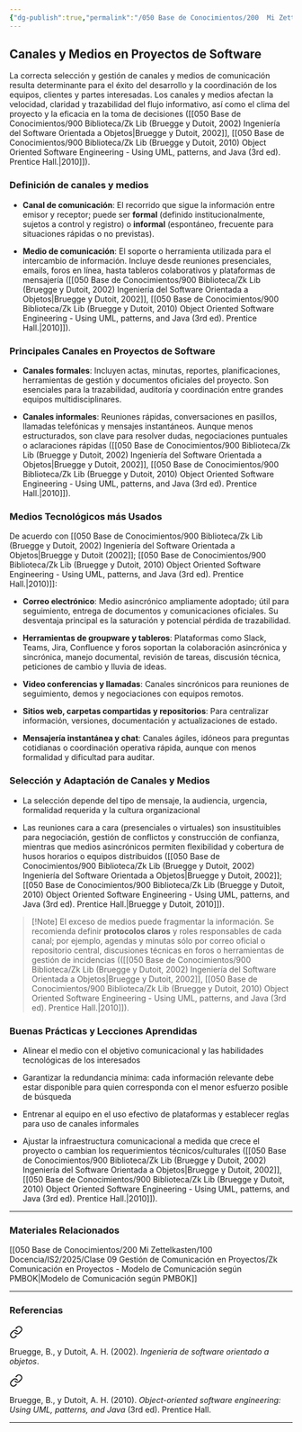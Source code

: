 ```yaml
---
{"dg-publish":true,"permalink":"/050 Base de Conocimientos/200  Mi Zettelkasten/100 Docencia/IS2/2025/Clase 09 Gestión de Comunicación en Proyectos/Zk Comunicación en Proyectos - Canales y Medios en Proyectos de Software/","tags":["definir","digitalGarden"]}
---
```


## Canales y Medios en Proyectos de Software

La correcta selección y gestión de canales y medios de comunicación resulta determinante para el éxito del desarrollo y la coordinación de los equipos, clientes y partes interesadas. Los canales y medios afectan la velocidad, claridad y trazabilidad del flujo informativo, así como el clima del proyecto y la eficacia en la toma de decisiones ([[050 Base de Conocimientos/900 Biblioteca/Zk Lib (Bruegge y Dutoit, 2002) Ingeniería del Software Orientada a Objetos\|Bruegge y Dutoit, 2002]], [[050 Base de Conocimientos/900 Biblioteca/Zk Lib (Bruegge y Dutoit, 2010) Object Oriented Software Engineering -  Using UML, patterns, and Java (3rd ed). Prentice Hall.\|2010]]).

### Definición de canales y medios

- **Canal de comunicación**: El recorrido que sigue la información entre emisor y receptor; puede ser **formal** (definido institucionalmente, sujetos a control y registro) o **informal** (espontáneo, frecuente para situaciones rápidas o no previstas).
    
- **Medio de comunicación**: El soporte o herramienta utilizada para el intercambio de información. Incluye desde reuniones presenciales, emails, foros en línea, hasta tableros colaborativos y plataformas de mensajería ([[050 Base de Conocimientos/900 Biblioteca/Zk Lib (Bruegge y Dutoit, 2002) Ingeniería del Software Orientada a Objetos\|Bruegge y Dutoit, 2002]], [[050 Base de Conocimientos/900 Biblioteca/Zk Lib (Bruegge y Dutoit, 2010) Object Oriented Software Engineering -  Using UML, patterns, and Java (3rd ed). Prentice Hall.\|2010]]).

### Principales Canales en Proyectos de Software

- **Canales formales**: Incluyen actas, minutas, reportes, planificaciones, herramientas de gestión y documentos oficiales del proyecto. Son esenciales para la trazabilidad, auditoría y coordinación entre grandes equipos multidisciplinares.
    
- **Canales informales**: Reuniones rápidas, conversaciones en pasillos, llamadas telefónicas y mensajes instantáneos. Aunque menos estructurados, son clave para resolver dudas, negociaciones puntuales o aclaraciones rápidas ([[050 Base de Conocimientos/900 Biblioteca/Zk Lib (Bruegge y Dutoit, 2002) Ingeniería del Software Orientada a Objetos\|Bruegge y Dutoit, 2002]], [[050 Base de Conocimientos/900 Biblioteca/Zk Lib (Bruegge y Dutoit, 2010) Object Oriented Software Engineering -  Using UML, patterns, and Java (3rd ed). Prentice Hall.\|2010]]).

### Medios Tecnológicos más Usados

De acuerdo con [[050 Base de Conocimientos/900 Biblioteca/Zk Lib (Bruegge y Dutoit, 2002) Ingeniería del Software Orientada a Objetos\|Bruegge y Dutoit (2002]]; [[050 Base de Conocimientos/900 Biblioteca/Zk Lib (Bruegge y Dutoit, 2010) Object Oriented Software Engineering -  Using UML, patterns, and Java (3rd ed). Prentice Hall.\|2010)]]:

- **Correo electrónico**: Medio asincrónico ampliamente adoptado; útil para seguimiento, entrega de documentos y comunicaciones oficiales. Su desventaja principal es la saturación y potencial pérdida de trazabilidad.
    
- **Herramientas de groupware y tableros**: Plataformas como Slack, Teams, Jira, Confluence y foros soportan la colaboración asincrónica y sincrónica, manejo documental, revisión de tareas, discusión técnica, peticiones de cambio y lluvia de ideas.
    
- **Video conferencias y llamadas**: Canales sincrónicos para reuniones de seguimiento, demos y negociaciones con equipos remotos.
    
- **Sitios web, carpetas compartidas y repositorios**: Para centralizar información, versiones, documentación y actualizaciones de estado.
    
- **Mensajería instantánea y chat**: Canales ágiles, idóneos para preguntas cotidianas o coordinación operativa rápida, aunque con menos formalidad y dificultad para auditar.

### Selección y Adaptación de Canales y Medios

- La selección depende del tipo de mensaje, la audiencia, urgencia, formalidad requerida y la cultura organizacional
    
- Las reuniones cara a cara (presenciales o virtuales) son insustituibles para negociación, gestión de conflictos y construcción de confianza, mientras que medios asincrónicos permiten flexibilidad y cobertura de husos horarios o equipos distribuidos ([[050 Base de Conocimientos/900 Biblioteca/Zk Lib (Bruegge y Dutoit, 2002) Ingeniería del Software Orientada a Objetos\|Bruegge y Dutoit, 2002]]; [[050 Base de Conocimientos/900 Biblioteca/Zk Lib (Bruegge y Dutoit, 2010) Object Oriented Software Engineering -  Using UML, patterns, and Java (3rd ed). Prentice Hall.\|Bruegge y Dutoit, 2010]]).

>[!Note] El exceso de medios puede fragmentar la información. Se recomienda definir **protocolos claros** y roles responsables de cada canal; por ejemplo, agendas y minutas sólo por correo oficial o repositorio central, discusiones técnicas en foros o herramientas de gestión de incidencias (([[050 Base de Conocimientos/900 Biblioteca/Zk Lib (Bruegge y Dutoit, 2002) Ingeniería del Software Orientada a Objetos\|Bruegge y Dutoit, 2002]], [[050 Base de Conocimientos/900 Biblioteca/Zk Lib (Bruegge y Dutoit, 2010) Object Oriented Software Engineering -  Using UML, patterns, and Java (3rd ed). Prentice Hall.\|2010]]).

### Buenas Prácticas y Lecciones Aprendidas

- Alinear el medio con el objetivo comunicacional y las habilidades tecnológicas de los interesados
    
- Garantizar la redundancia mínima: cada información relevante debe estar disponible para quien corresponda con el menor esfuerzo posible de búsqueda
    
- Entrenar al equipo en el uso efectivo de plataformas y establecer reglas para uso de canales informales 
    
- Ajustar la infraestructura comunicacional a medida que crece el proyecto o cambian los requerimientos técnicos/culturales ([[050 Base de Conocimientos/900 Biblioteca/Zk Lib (Bruegge y Dutoit, 2002) Ingeniería del Software Orientada a Objetos\|Bruegge y Dutoit, 2002]], [[050 Base de Conocimientos/900 Biblioteca/Zk Lib (Bruegge y Dutoit, 2010) Object Oriented Software Engineering -  Using UML, patterns, and Java (3rd ed). Prentice Hall.\|2010]]).

---
### Materiales Relacionados
[[050 Base de Conocimientos/200  Mi Zettelkasten/100 Docencia/IS2/2025/Clase 09 Gestión de Comunicación en Proyectos/Zk Comunicación en Proyectos - Modelo de Comunicación según PMBOK\|Modelo de Comunicación según PMBOK]]

---
### Referencias

<div class="transclusion internal-embed is-loaded"><a class="markdown-embed-link" href="/050 Base de Conocimientos/900 Biblioteca/Zk Lib (Bruegge y Dutoit, 2002) Ingeniería del Software Orientada a Objetos/#921cfa" aria-label="Open link"><svg xmlns="http://www.w3.org/2000/svg" width="24" height="24" viewBox="0 0 24 24" fill="none" stroke="currentColor" stroke-width="2" stroke-linecap="round" stroke-linejoin="round" class="svg-icon lucide-link"><path d="M10 13a5 5 0 0 0 7.54.54l3-3a5 5 0 0 0-7.07-7.07l-1.72 1.71"></path><path d="M14 11a5 5 0 0 0-7.54-.54l-3 3a5 5 0 0 0 7.07 7.07l1.71-1.71"></path></svg></a><div class="markdown-embed">



Bruegge, B., y Dutoit, A. H. (2002). _Ingeniería de software orientado a objetos_. 

</div></div>


<div class="transclusion internal-embed is-loaded"><a class="markdown-embed-link" href="/050 Base de Conocimientos/900 Biblioteca/Zk Lib (Bruegge y Dutoit, 2010) Object Oriented Software Engineering -  Using UML, patterns, and Java (3rd ed). Prentice Hall./#157cb0" aria-label="Open link"><svg xmlns="http://www.w3.org/2000/svg" width="24" height="24" viewBox="0 0 24 24" fill="none" stroke="currentColor" stroke-width="2" stroke-linecap="round" stroke-linejoin="round" class="svg-icon lucide-link"><path d="M10 13a5 5 0 0 0 7.54.54l3-3a5 5 0 0 0-7.07-7.07l-1.72 1.71"></path><path d="M14 11a5 5 0 0 0-7.54-.54l-3 3a5 5 0 0 0 7.07 7.07l1.71-1.71"></path></svg></a><div class="markdown-embed">



Bruegge, B., y Dutoit, A. H. (2010). _Object-oriented software engineering: Using UML, patterns, and Java_ (3rd ed). Prentice Hall. 

</div></div>


---